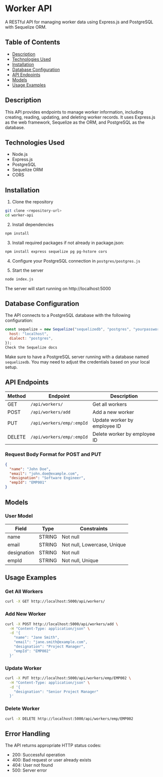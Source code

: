 # Worker API

A RESTful API for managing worker data using Express.js and PostgreSQL with Sequelize ORM.

## Table of Contents

- [Description](#description)
- [Technologies Used](#technologies-used)
- [Installation](#installation)
- [Database Configuration](#database-configuration)
- [API Endpoints](#api-endpoints)
- [Models](#models)
- [Usage Examples](#usage-examples)

## Description

This API provides endpoints to manage worker information, including creating, reading, updating, and deleting worker records. It uses Express.js as the web framework, Sequelize as the ORM, and PostgreSQL as the database.

## Technologies Used

- Node.js
- Express.js
- PostgreSQL
- Sequelize ORM
- CORS

## Installation

1. Clone the repository
```bash
git clone <repository-url>
cd worker-api
```

2. Install dependencies
```bash
npm install
```

3. Install required packages if not already in package.json:
```bash
npm install express sequelize pg pg-hstore cors
```

4. Configure your PostgreSQL connection in `postgres/postgres.js`

5. Start the server
```bash
node index.js
```

The server will start running on http://localhost:5000

## Database Configuration

The API connects to a PostgreSQL database with the following configuration:

```javascript
const sequelize = new Sequelize("sequelizedb", "postgres", "yourpassword", {
  host: "localhost",
  dialect: "postgres",
}); 
Check the Sequelize docs
```

Make sure to have a PostgreSQL server running with a database named `sequelizedb`. You may need to adjust the credentials based on your local setup.

## API Endpoints

| Method | Endpoint | Description |
|--------|----------|-------------|
| GET | `/api/workers/` | Get all workers |
| POST | `/api/workers/add` | Add a new worker |
| PUT | `/api/workers/emp/:empId` | Update worker by employee ID |
| DELETE | `/api/workers/emp/:empId` | Delete worker by employee ID |

### Request Body Format for POST and PUT

```json
{
  "name": "John Doe",
  "email": "john.doe@example.com",
  "designation": "Software Engineer",
  "empId": "EMP001"
}
```

## Models

### User Model

| Field | Type | Constraints |
|-------|------|-------------|
| name | STRING | Not null |
| email | STRING | Not null, Lowercase, Unique |
| designation | STRING | Not null |
| empId | STRING | Not null, Unique |

## Usage Examples

### Get All Workers

```bash
curl -X GET http://localhost:5000/api/workers/
```

### Add New Worker

```bash
curl -X POST http://localhost:5000/api/workers/add \
  -H "Content-Type: application/json" \
  -d '{
    "name": "Jane Smith",
    "email": "jane.smith@example.com",
    "designation": "Project Manager",
    "empId": "EMP002"
  }'
```

### Update Worker

```bash
curl -X PUT http://localhost:5000/api/workers/emp/EMP002 \
  -H "Content-Type: application/json" \
  -d '{
    "designation": "Senior Project Manager"
  }'
```

### Delete Worker

```bash
curl -X DELETE http://localhost:5000/api/workers/emp/EMP002
```

## Error Handling

The API returns appropriate HTTP status codes:

- 200: Successful operation
- 400: Bad request or user already exists
- 404: User not found
- 500: Server error